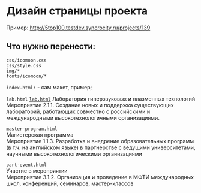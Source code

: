 # Дизайн страницы проекта
Пример: http://5top100.testdev.syncrocity.ru/projects/139

## Что нужно перенести:
```
css/icomoon.css
css/style.css
img/*
fonts/icomoon/*
```

`index.html:` - сам макет, пример;   
    
`lab.html`
[`lab.html`](http://artsovet.info/site/mipt5top100/lab.html "Просмотр") 
Лаборатория гиперзвуковых и плазменных технологий   
Мероприятие 2.1.1. Создание новых и поддержка существующих лабораторий, работающих совместно с российскими и международными высокотехнологичными организациями.

`master-program.html`   
Магистерская программа   
Мероприятие 1.1.3. Разработка и внедрение образовательных программ (в т.ч. на английском языке) в партнерстве с ведущими университетами, научными  высокотехнологическими организациями   
   
`part-event.html`   
Участие в мероприятии   
Мероприятие 3.1.2. Организация и проведение в МФТИ международных школ, конференций,  семинаров, мастер-классов   
